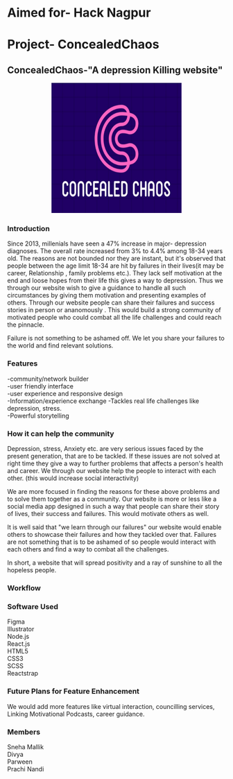 # Aimed for- Hack Nagpur
# Project- ConcealedChaos

## ConcealedChaos-"A depression Killing website"
<p align="center">
<img src="src/img/logo1.jpg" width="300" height="300" >
</p>

### Introduction
Since 2013, millenials have seen a 47% increase in major- depression diagnoses. The overall rate increased from 3% to 4.4% among 18-34 years old. The reasons are not bounded nor they are instant, but it's observed that people between the age limit 18-34 are hit by failures in their lives(it may be career, Relationship , family problems etc.). They lack self motivation at the end and loose hopes from their life this gives a way to depression. Thus we through our website wish to give a guidance to handle all such circumstances by giving them motivation and presenting examples of others. Through our website people can share their failures and success stories in person or ananomously . This would build a strong community of motivated people who could combat all the life challenges and could reach the pinnacle.

Failure is not something to be ashamed off. We let you share your failures to the world and find relevant solutions.

### Features

-community/network builder
<br/>-user friendly interface
<br/>-user experience and responsive design
<br/>-Information/experience exchange 
<bt/>-Tackles real life challenges like depression, stress.
<br/>-Powerful storytelling

### How  it can help the community

Depression, stress, Anxiety etc. are very serious issues faced by the present generation, that are to be tackled. If these issues are not solved at right time they give a way to further problems that affects a person's health and career. We through our website help the people to interact with each other. (this would increase social interactivity) 

We are more focused in finding the reasons for these above problems and to solve them together as a community. Our website is more or less like a social media app designed in such a way that people can share their story of lives, their success and failures. This would motivate others as well. 

It is well said that "we learn through our failures" our website would enable others to showcase their failures and how they tackled over that. Failures are not something that is to be ashamed of so people would interact with each others and find a way to combat all the challenges.

In short, a website that will spread positivity and a ray of sunshine to all the hopeless people. 

### Workflow
### Software Used

Figma
<br/>Illustrator
<br/>Node.js
<br/>React.js
<br/>HTML5
<br/>CSS3
<br/>SCSS
<br/>Reactstrap

### Future Plans for Feature Enhancement

We would add more features like 
virtual interaction, councilling services, Linking  Motivational Podcasts, career guidance.


### Members

Sneha Mallik
<br/>Divya
<br/>Parween
<br/>Prachi Nandi



